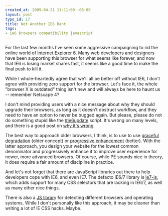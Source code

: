 ```yaml
--- 
created_at: 2009-04-21 11:11:00 -05:00
layout: post
typo_id: 17
title: Not Another IE6 Rant
tags: 
- ie6 browsers compatibility javascript
---
```

<p>For the last few months I've seen some aggressive campaigning to rid the online world of <a href="http://en.wikipedia.org/wiki/Internet_Explorer_6">Internet Explorer 6</a>. Many web developers and designers have been supporting this browser for what seems like forever, and now that IE6 is losing market shares fast, it seems like a good time to make the final push to kill it.</p>
<p>While I whole-heartedly agree that we'll all be better off without IE6, I don't agree with providing zero support for the browser. Let's face it, the whole "browser X is outdated" thing isn't new and will always be here to haunt us -- remember Netscape 4?</p>
<p>I don't mind providing users with a nice message about why they should upgrade their browsers, as long as it doesn't obstruct workflow, and they need to have an option to never be bugged again. But please, please do not do something stupid like the <a href="http://ie6update.com/">#ie6update</a> script. It's wrong on many levels, and there is a good post on <a href="http://www.friskdesign.com/2009/04/21/why-ie6update-is-wrong/">why it's wrong</a>.</p>
<p>The best way to approach older browsers, I think, is to use to use <a href="http://en.wikipedia.org/wiki/Fault-tolerant_system">graceful degradation</a> (older concept) or <a href="http://en.wikipedia.org/wiki/Progressive_enhancement">progressive enhancement</a> (better). With the latter approach, you design your website for the lowest common denominator and progressively enhance it to improve user experience for newer, more advanced browsers. Of course, while PE sounds nice in theory, it does require a fair amount of discipline in practice.</p>
<p>And let's not forget that there are JavaScript libraries out there to help developers cope with IE6, and even IE7. The defacto IE6/7 library is <a href="http://code.google.com/p/ie7-js/">ie7-js</a>, which adds support for many CSS selectors that are lacking in IE6/7, as well as many other nice things.</p>
<p>There is also a <a href="http://rafael.adm.br/css_browser_selector/">JS librar</a>y for detecting different browsers and operating systems. While I don't personally like this approach, it may be cleaner than writing a lot of IE CSS hacks. Maybe.</p>

